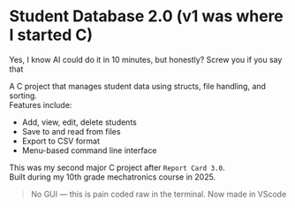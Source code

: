 # Student Database 2.0 (v1 was where I started C)

Yes, I know AI could do it in 10 minutes, but honestly? Screw you if you say that

A C project that manages student data using structs, file handling, and sorting.  
Features include:

- Add, view, edit, delete students
- Save to and read from files
- Export to CSV format
- Menu-based command line interface

This was my second major C project after `Report Card 3.0`.  
Built during my 10th grade mechatronics course in 2025.

> No GUI — this is pain coded raw in the terminal.
>Now made in VScode


